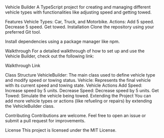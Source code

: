 Vehicle Builder
A TypeScript project for creating and managing different vehicle types with functionalities like adjusting speed and getting towed.

Features
Vehicle Types: Car, Truck, and Motorbike.
Actions:
Add 5 speed.
Decrease 5 speed.
Get towed.
Installation
Clone the repository using your preferred Git tool.

Install dependencies using a package manager like npm.

Walkthrough
For a detailed walkthrough of how to set up and use the Vehicle Builder, check out the following link:

Walkthrough Link

Class Structure
VehicleBuilder: The main class used to define vehicle type and modify speed or towing status.
Vehicle: Represents the final vehicle with its current speed and towing state.
Vehicle Actions
Add Speed: Increase speed by 5 units.
Decrease Speed: Decrease speed by 5 units.
Get Towed: Simulate the vehicle being towed.
Extending the Project
You can add more vehicle types or actions (like refueling or repairs) by extending the VehicleBuilder class.

Contributing
Contributions are welcome. Feel free to open an issue or submit a pull request for improvements.

License
This project is licensed under the MIT License.